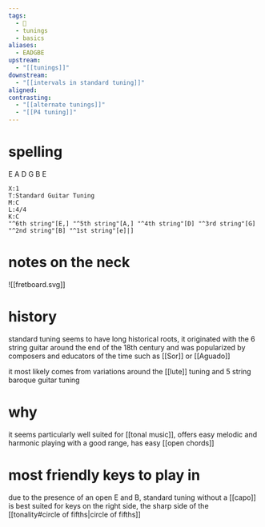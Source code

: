 ```yaml
---
tags:
  - 🌱
  - tunings
  - basics
aliases:
  - EADGBE
upstream:
  - "[[tunings]]"
downstream:
  - "[[intervals in standard tuning]]"
aligned: 
contrasting:
  - "[[alternate tunings]]"
  - "[[P4 tuning]]"
---
```

# spelling
E A D G B E

```music-abc
X:1
T:Standard Guitar Tuning
M:C
L:4/4
K:C
"^6th string"[E,] "^5th string"[A,] "^4th string"[D] "^3rd string"[G] "^2nd string"[B] "^1st string"[e]|]
```
# notes on the neck
![[fretboard.svg]]

# history
standard tuning seems to have long historical roots, it originated with the 6 string guitar around the end of the 18th century and was popularized by composers and educators of the time such as [[Sor]] or [[Aguado]]

it most likely comes from variations around the [[lute]] tuning and 5 string baroque
guitar tuning

# why
it seems particularly well suited for [[tonal music]], offers easy melodic and harmonic playing with a good range, has easy [[open chords]]

# most friendly keys to play in
due to the presence of an open E and B, standard tuning without a [[capo]] is best suited for keys on the right side, the sharp side of the [[tonality#circle of fifths|circle of fifths]]